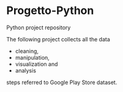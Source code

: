 # Progetto-Python
Python project repository

The following project collects all the data
-  cleaning,
-  manipulation,
-  visualization and
-  analysis

steps referred to Google Play Store dataset.
